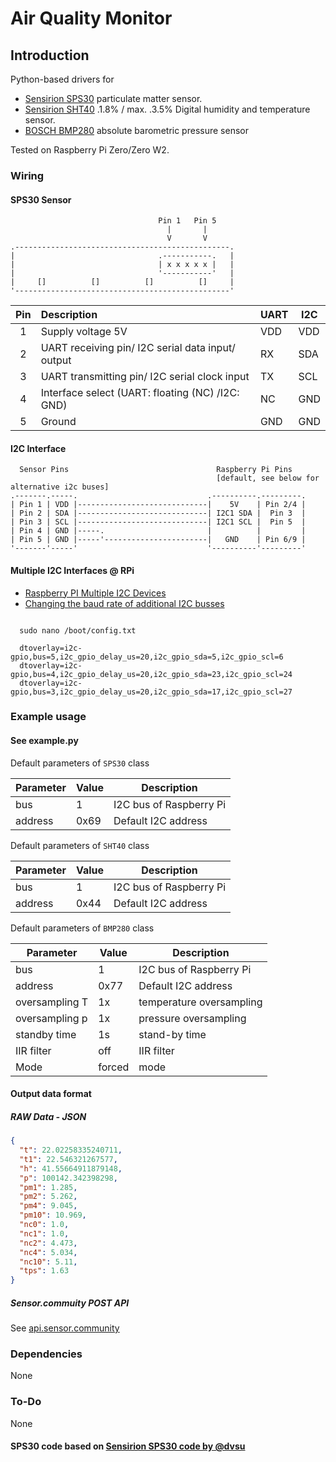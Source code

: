 # Air Quality Monitor 

## Introduction

Python-based drivers for 
  - [Sensirion SPS30](https://sensirion.com/products/catalog/SPS30/) particulate matter sensor.
  - [Sensirion SHT40](https://sensirion.com/products/catalog/SHT40/) .1.8% / max. .3.5% Digital humidity and temperature sensor.
  - [BOSCH BMP280](https://www.bosch-sensortec.com/products/environmental-sensors/pressure-sensors/bmp280/) absolute barometric pressure sensor

Tested on Raspberry Pi Zero/Zero W2.

### Wiring

#### SPS30 Sensor

```none
                                 Pin 1   Pin 5
                                   |       |
                                   V       V
.------------------------------------------------.
|                                .-----------.   |
|                                | x x x x x |   |
|                                '-----------'   |
|     []          []          []          []     |
'------------------------------------------------'
```

| Pin | Description                                       | UART | I2C |
| :-: | :------------------------------------------------ | ---- | --- |
|  1  | Supply voltage 5V                                 | VDD  | VDD |
|  2  | UART receiving pin/ I2C serial data input/ output | RX   | SDA |
|  3  | UART transmitting pin/ I2C serial clock input     | TX   | SCL |
|  4  | Interface select (UART: floating (NC) /I2C: GND)  | NC   | GND |
|  5  | Ground                                            | GND  | GND |

#### I2C Interface

```none
  Sensor Pins                                 Raspberry Pi Pins 
                                              [default, see below for alternative i2c buses]
.-------.-----.                             .----------.---------.
| Pin 1 | VDD |-----------------------------|    5V    | Pin 2/4 |
| Pin 2 | SDA |-----------------------------| I2C1 SDA |  Pin 3  |
| Pin 3 | SCL |-----------------------------| I2C1 SCL |  Pin 5  |
| Pin 4 | GND |-----.                       |          |         |
| Pin 5 | GND |-----'-----------------------|   GND    | Pin 6/9 |
'-------'-----'                             '----------'---------'
```

#### Multiple I2C Interfaces @ RPi

- [Raspberry PI Multiple I2C Devices](https://www.instructables.com/Raspberry-PI-Multiple-I2c-Devices/)
- [Changing the baud rate of additional I2C busses](https://tlfong01.blog/2020/09/24/changing-the-baud-rate-of-additional-i2c-busses/)

```none

  sudo nano /boot/config.txt
  
  dtoverlay=i2c-gpio,bus=5,i2c_gpio_delay_us=20,i2c_gpio_sda=5,i2c_gpio_scl=6
  dtoverlay=i2c-gpio,bus=4,i2c_gpio_delay_us=20,i2c_gpio_sda=23,i2c_gpio_scl=24
  dtoverlay=i2c-gpio,bus=3,i2c_gpio_delay_us=20,i2c_gpio_sda=17,i2c_gpio_scl=27

```

### Example usage

#### See example.py
 
Default parameters of `SPS30` class

| Parameter | Value | Description             |
| --------- | ----- | ----------------------- |
| bus       | 1     | I2C bus of Raspberry Pi |
| address   | 0x69  | Default I2C address     |


Default parameters of `SHT40` class

| Parameter | Value | Description             |
| --------- | ----- | ----------------------- |
| bus       | 1     | I2C bus of Raspberry Pi |
| address   | 0x44  | Default I2C address     |


Default parameters of `BMP280` class

| Parameter      | Value  | Description              |
| ---------------| ------ | ------------------------ |
| bus            | 1      | I2C bus of Raspberry Pi  |
| address        | 0x77   | Default I2C address      |
| oversampling T | 1x     | temperature oversampling |
| oversampling p | 1x     | pressure oversampling    |
| standby time   | 1s     | stand-by time            |
| IIR filter     | off    | IIR filter               |
| Mode           | forced | mode                     |

#### Output data format

##### RAW Data - JSON
```json
{
  "t": 22.02258335240711,
  "t1": 22.546321267577, 
  "h": 41.55664911879148,
  "p": 100142.342398298,
  "pm1": 1.285,
  "pm2": 5.262,
  "pm4": 9.045,
  "pm10": 10.969,
  "nc0": 1.0,
  "nc1": 1.0,
  "nc2": 4.473,
  "nc4": 5.034,
  "nc10": 5.11,
  "tps": 1.63
}
``` 

##### Sensor.commuity POST API

See [api.sensor.community](https://github.com/opendata-stuttgart/meta/wiki/EN-APIs)

### Dependencies

None

### To-Do

None

#### SPS30 code based on [Sensirion SPS30 code by @dvsu](https://github.com/dvsu/sps30)



